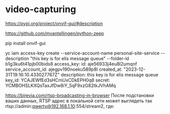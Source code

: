 # video-capturing

https://pypi.org/project/onvif-gui/#description

https://github.com/mvantellingen/python-zeep

pip install onvif-gui

yc iam access-key create --service-account-name personal-site-service   --description "this key is for elis message queue" --folder-id b1g3ku6t41pjb00bids8
access_key:
  id: aje56933j4eu8l2umqnf
  service_account_id: ajegpv190noeku589p8l
  created_at: "2023-12-31T19:16:10.433027767Z"
  description: this key is for elis message queue
  key_id: YCAJEWfEd3sHCmUxCDkEPH0q8
secret: YCMBOHSLKXQsTaxJfDw8iY_5qF9xzG82tkJVhAMq

https://birevia.com/rtsp-broadcasting-in-browser
После подстановки ваших данных, RTSP адрес в локальной сети может выглядеть так rtsp://admin:qwerty@192.168.1.10:554/stream2, где:

